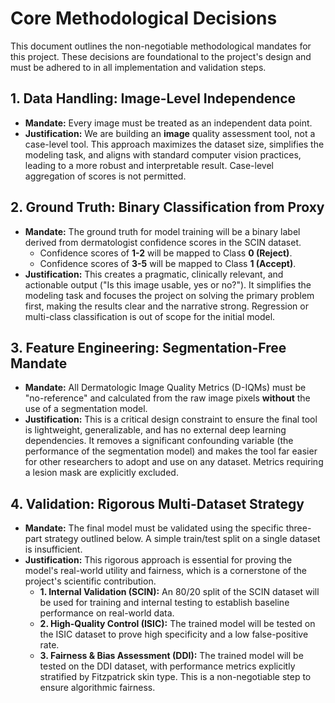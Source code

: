 # Core Methodological Decisions

This document outlines the non-negotiable methodological mandates for this project. These decisions are foundational to the project's design and must be adhered to in all implementation and validation steps.

## 1. Data Handling: Image-Level Independence

- **Mandate:** Every image must be treated as an independent data point.
- **Justification:** We are building an **image** quality assessment tool, not a case-level tool. This approach maximizes the dataset size, simplifies the modeling task, and aligns with standard computer vision practices, leading to a more robust and interpretable result. Case-level aggregation of scores is not permitted.

## 2. Ground Truth: Binary Classification from Proxy

- **Mandate:** The ground truth for model training will be a binary label derived from dermatologist confidence scores in the SCIN dataset.
  - Confidence scores of **1-2** will be mapped to Class **0 (Reject)**.
  - Confidence scores of **3-5** will be mapped to Class **1 (Accept)**.
- **Justification:** This creates a pragmatic, clinically relevant, and actionable output ("Is this image usable, yes or no?"). It simplifies the modeling task and focuses the project on solving the primary problem first, making the results clear and the narrative strong. Regression or multi-class classification is out of scope for the initial model.

## 3. Feature Engineering: Segmentation-Free Mandate

- **Mandate:** All Dermatologic Image Quality Metrics (D-IQMs) must be "no-reference" and calculated from the raw image pixels **without** the use of a segmentation model.
- **Justification:** This is a critical design constraint to ensure the final tool is lightweight, generalizable, and has no external deep learning dependencies. It removes a significant confounding variable (the performance of the segmentation model) and makes the tool far easier for other researchers to adopt and use on any dataset. Metrics requiring a lesion mask are explicitly excluded.

## 4. Validation: Rigorous Multi-Dataset Strategy

- **Mandate:** The final model must be validated using the specific three-part strategy outlined below. A simple train/test split on a single dataset is insufficient.
- **Justification:** This rigorous approach is essential for proving the model's real-world utility and fairness, which is a cornerstone of the project's scientific contribution.
  - **1. Internal Validation (SCIN):** An 80/20 split of the SCIN dataset will be used for training and internal testing to establish baseline performance on real-world data.
  - **2. High-Quality Control (ISIC):** The trained model will be tested on the ISIC dataset to prove high specificity and a low false-positive rate.
  - **3. Fairness & Bias Assessment (DDI):** The trained model will be tested on the DDI dataset, with performance metrics explicitly stratified by Fitzpatrick skin type. This is a non-negotiable step to ensure algorithmic fairness.
